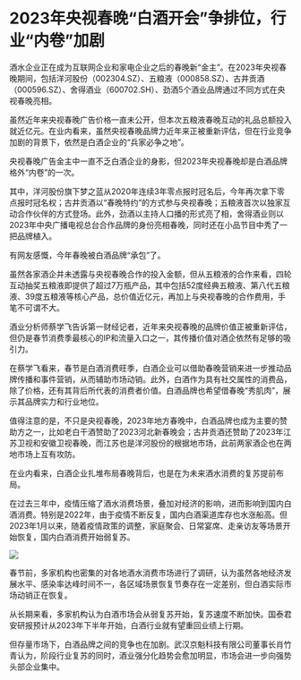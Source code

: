 # 2023年央视春晚“白酒开会”争排位，行业“内卷”加剧

酒水企业正在成为互联网企业和家电企业之后的春晚新“金主”。在2023年央视春晚期间，包括洋河股份（002304.SZ）、五粮液（000858.SZ）、古井贡酒（000596.SZ）、舍得酒业（600702.SH）、劲酒5个酒业品牌通过不同方式在央视春晚亮相。

虽然近年来央视春晚广告价格一直未公开，但本次五粮液春晚互动的礼品总额投入就近亿元。在业内看来，虽然央视春晚品牌力近年来正被重新评估，但在行业竞争加剧的背景下，依然是白酒企业的“兵家必争之地”。

央视春晚广告金主中一直不乏白酒企业的身影，但2023年央视春晚却是白酒品牌格外“内卷”的一次。

其中，洋河股份旗下梦之蓝从2020年连续3年零点报时冠名后，今年再次拿下零点报时冠名权；古井贡酒以“春晚特约”的方式参与央视春晚；五粮液首次以独家互动合作伙伴的方式登场。此外，劲酒以主持人口播的形式亮了相，舍得酒业则以2023年中央广播电视总台合作品牌的身份亮相春晚，同时还在小品节目中秀了一把品牌植入。

有网友感慨，今年春晚被白酒品牌“承包”了。

虽然各家酒企并未透露与央视春晚合作的投入金额，但从五粮液的合作来看，四轮互动抽奖五粮液即提供了超过7万瓶产品，其中包括52度经典五粮液、第八代五粮液、39度五粮液等核心产品，总价值近亿元，再加上与央视春晚的合作费用，手笔不可谓不大。

酒业分析师蔡学飞告诉第一财经记者，近年来央视春晚的品牌价值正被重新评估，但仍是春节消费季最核心的IP和流量入口之一，其传播价值对酒企依然有足够的吸引力。

在蔡学飞看来，春节是白酒消费旺季，白酒企业可以借助春晚营销来进一步推动品牌传播和事件营销，从而辅助市场动销。此外，白酒作为具有社交属性的消费品，除了价格，还有其背后所代表的消费者价值。白酒品牌也希望借春晚“秀肌肉”，展示其品牌实力和行业地位。

值得注意的是，不只是央视春晚，2023年地方春晚中，白酒品牌也成为主要的赞助方之一，比如老白干酒赞助了2023河北新春晚会；古井贡酒还赞助了2023年江苏卫视和安徽卫视春晚，而江苏也是洋河股份的根据地市场，此前两家酒企也在两地市场上互有攻防。

在业内看来，白酒企业扎堆布局春晚背后，也是在为未来酒水消费的复苏提前布局。

在过去三年中，疫情压缩了酒水消费场景，叠加对经济的影响，进而影响到国内白酒消费。特别是2022年，由于疫情不断反复，国内白酒渠道库存也水涨船高。但2023年1月以来，随着疫情政策的调整，家庭聚会、日常宴席、走亲访友等场景开始恢复，国内白酒消费开始弱复苏。

![](https://inews.gtimg.com/newsapp_bt/0/8980894608/1000)

春节前，多家机构也密集的对各地酒水消费市场进行了调研，认为虽然各地经济发展水平、感染率达峰时间不一，各区域场景恢复节奏存在一定差别，但白酒实际市场动销正在恢复。

从长期来看，多家机构认为白酒市场会从弱复苏开始，复苏速度不断加快。国泰君安研报预计从2023年下半年开始，白酒行业就有望重回业绩上行期。

但存量市场下，白酒品牌之间的竞争也在加剧。武汉京魁科技有限公司董事长肖竹青认为，阶段行业复苏的同时，酒业强分化趋势会愈加明显，市场会进一步向强势头部企业集中。

